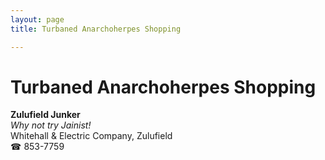 ```yaml
---
layout: page 
title: Turbaned Anarchoherpes Shopping

---
```



# Turbaned Anarchoherpes Shopping


 **Zulufield Junker**  
_Why not try Jainist!_  
Whitehall & Electric Company, Zulufield  
☎ 853-7759


